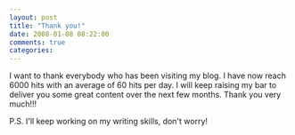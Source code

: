 ```yaml
---
layout: post
title: "Thank you!"
date: 2008-01-08 08:22:00
comments: true
categories: 
---
```


<p>I want to thank everybody who has been visiting my blog. I have now reach 6000 hits with an average of 60 hits per day. I will keep raising my bar to deliver you some great content over the next few months. Thank you very much!!!</p>
<p>P.S. I'll keep working on my writing skills, don't worry!</p>